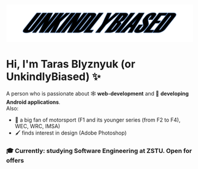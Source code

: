 ![Text Logo](assets/unkindly_biased_text_logo.png)

# Hi, I'm Taras Blyznyuk (or UnkindlyBiased) ✨

A person who is passionate about 🕸 **web-development** and 📱 **developing Android applications**.\
Also:
- 🏁 a big fan of motorsport (F1 and its younger series (from F2 to F4), WEC, WRC, IMSA)
- 🖌 finds interest in design (Adobe Photoshop)
### 🎓 Currently: studying Software Engineering at ZSTU. Open for offers